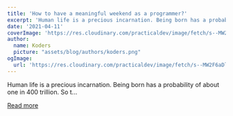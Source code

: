 ```yaml
---
title: 'How to have a meaningful weekend as a programmer?'
excerpt: 'Human life is a precious incarnation. Being born has a probability of about one in 400 trillion. So t...'
date: '2021-04-11'
coverImage: 'https://res.cloudinary.com/practicaldev/image/fetch/s--MW2F6aDl--/c_imagga_scale,f_auto,fl_progressive,h_420,q_auto,w_1000/https://dev-to-uploads.s3.amazonaws.com/uploads/articles/fqgq1v4i9cw4ny6v2d36.jpeg'
author:
  name: Koders
  picture: "assets/blog/authors/koders.png"
ogImage:
  url: 'https://res.cloudinary.com/practicaldev/image/fetch/s--MW2F6aDl--/c_imagga_scale,f_auto,fl_progressive,h_420,q_auto,w_1000/https://dev-to-uploads.s3.amazonaws.com/uploads/articles/fqgq1v4i9cw4ny6v2d36.jpeg'
---
```


Human life is a precious incarnation. Being born has a probability of about one in 400 trillion. So t...

[Read more](https://dev.to/poudyal_rabin/how-to-spend-a-meaningful-weekend-as-a-programmer-353j)
